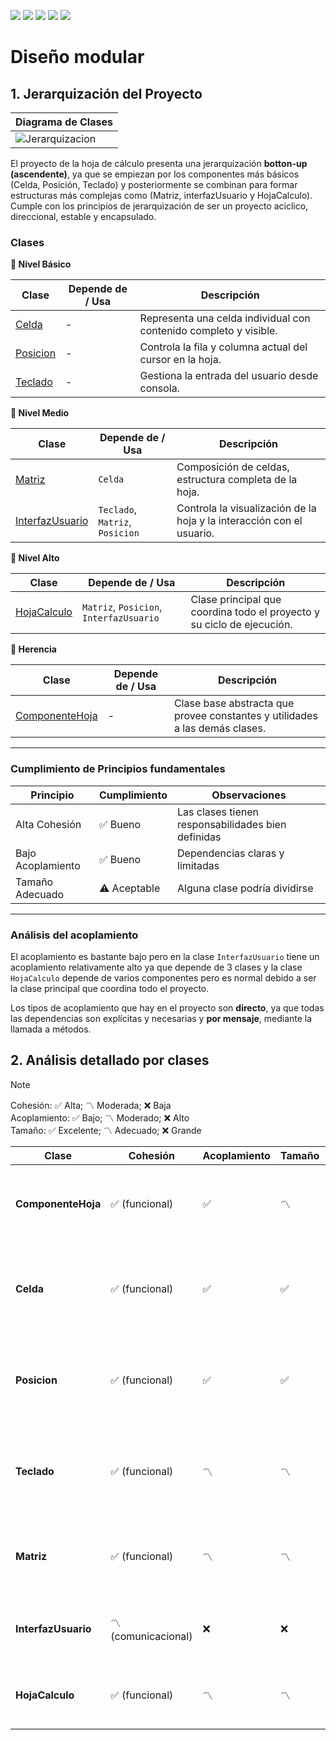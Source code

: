 [![](https://img.shields.io/badge/-Inicio-FFF?style=flat&logo=Emlakjet&logoColor=black)](/README.md) [![](https://img.shields.io/badge/-Entrega_1-FFF?style=flat&logo=openstreetmap&logoColor=black)](/documentos/entregas.d.md) [![](https://img.shields.io/badge/-Entrega_2-FFF?style=flat&logo=openstreetmap&logoColor=black)](/documentos/entregas.dM.md)  [![](https://img.shields.io/badge/-Entrega_3-FFF?style=flat&logo=openstreetmap&logoColor=black)](/documentos/entregas.dOO.md)  [![](https://img.shields.io/badge/-Entrega_4-FFF?style=flat&logo=openstreetmap&logoColor=black)]()


# Diseño modular

## 1. **Jerarquización del Proyecto**

<div align=center>

| Diagrama de Clases|
|-|
|![Jerarquizacion](/images/modelosUML/DiseñoModular.svg)| !

</div>

El proyecto de la hoja de cálculo presenta una jerarquización **botton-up (ascendente)**, ya que se empiezan por los componentes más básicos (Celda, Posición, Teclado) y posteriormente se combinan para formar estructuras más complejas como (Matriz, interfazUsuario y HojaCalculo). Cumple con los principios de jerarquización de ser un proyecto acíclico, direccional, estable y encapsulado.

### Clases

**🧱 Nivel Básico**

| Clase                          | Depende de / Usa | Descripción                                                       |
|--------------------------------|------------------|-------------------------------------------------------------------|
| [Celda](/src/Celda.java)       | -                | Representa una celda individual con contenido completo y visible. |
| [Posicion](/src/Posicion.java) | -                | Controla la fila y columna actual del cursor en la hoja.          |
| [Teclado](/src/Teclado.java)   | -                | Gestiona la entrada del usuario desde consola.                    |

**🧩 Nivel Medio**

| Clase                                        | Depende de / Usa                | Descripción                                                           |
|----------------------------------------------|---------------------------------|-----------------------------------------------------------------------|
| [Matriz](/src/Matriz.java)                   | `Celda`                         | Composición de celdas, estructura completa de la hoja.                |
| [InterfazUsuario](/src/InterfazUsuario.java) | `Teclado`, `Matriz`, `Posicion` | Controla la visualización de la hoja y la interacción con el usuario. |

**🧠 Nivel Alto**

| Clase                                | Depende de / Usa                        | Descripción                                                            |
|--------------------------------------|-----------------------------------------|------------------------------------------------------------------------|
| [HojaCalculo](/src/HojaCalculo.java) | `Matriz`, `Posicion`, `InterfazUsuario` | Clase principal que coordina todo el proyecto y su ciclo de ejecución. |

**🧬 Herencia**

| Clase                                      | Depende de / Usa | Descripción                                                                 |
|--------------------------------------------|------------------|-----------------------------------------------------------------------------|
| [ComponenteHoja](/src/ComponenteHoja.java) | -                | Clase base abstracta que provee constantes y utilidades a las demás clases. |

---

### Cumplimiento de Principios fundamentales

<div align=center>

|Principio|Cumplimiento|Observaciones|
|-|-|-|
|Alta Cohesión|✅ Bueno|Las clases tienen responsabilidades bien definidas|
|Bajo Acoplamiento|✅ Bueno|Dependencias claras y limitadas|
|Tamaño Adecuado|⚠️ Aceptable|Alguna clase podría dividirse|

</div>

---

### Análisis del acoplamiento
El acoplamiento es bastante bajo pero en la clase `InterfazUsuario` tiene un acoplamiento relativamente alto ya que depende de 3 clases y la clase `HojaCalculo` depende de varios componentes pero es normal debido a ser la clase principal que coordina todo el proyecto. 

Los tipos de acoplamiento que hay en el proyecto son **directo**, ya que todas las dependencias son explícitas y necesarias y **por mensaje**, mediante la llamada a métodos.


## 2. **Análisis detallado por clases**

> [!NOTE]  
> Cohesión: ✅ Alta; 〽️ Moderada; ❌ Baja<br>
>  Acoplamiento: ✅ Bajo; 〽️ Moderado; ❌ Alto<br>
> Tamaño: ✅ Excelente; 〽️ Adecuado; ❌ Grande


<div align=center>

| Clase    | Cohesión       | Acoplamiento | Tamaño     | Fortalezas     |
|--------------------|----------------|--------------|------------|----------|
| **ComponenteHoja** | ✅ (funcional) | ✅         | 〽️   | - Base común para todas<br>- Encapsula constantes<br>- Métodos utilitarios |
| **Celda**          | ✅ (funcional) | ✅         | ✅  | - Responsabilidad única clara<br>- Buen encapsulamiento<br>- Métodos cohesivos |
| **Posicion**       | ✅ (funcional) | ✅         | ✅  | - Manejo perfecto de posición<br>- Validación de límites<br>- Movimiento claro |
| **Teclado**        | ✅ (funcional) | 〽️     | 〽️   | - Encapsula interacción<br>- Tipos de entrada definidos<br>- Cierre recursos |
| **Matriz**         | ✅ (funcional) | 〽️     | 〽️   | - Gestión bidimensional<br>- Inicialización adecuada<br>- Acceso controlado  |
| **InterfazUsuario**| 〽️ (comunicacional) | ❌ | ❌     | - Encapsula visualización<br>- Formato claro<br>- Separa modelo-vista       |
| **HojaCalculo**    | ✅ (funcional) | 〽️     | 〽️   | - Punto de entrada claro<br>- Ciclo de vida definido<br>- Delega bien       |

</div>
